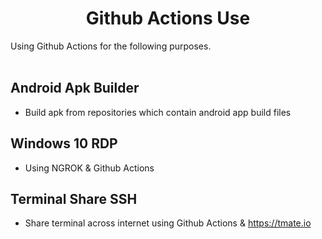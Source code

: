 <h1 align="center">Github Actions Use</h1>
<p2>Using Github Actions for the following purposes.</p2>

<br>
<br>

## Android Apk Builder
- Build apk from repositories which contain android app build files


## Windows 10 RDP
- Using NGROK & Github Actions


## Terminal Share SSH
- Share terminal across internet using Github Actions & https://tmate.io
